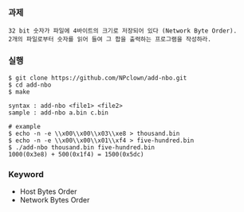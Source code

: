 ### 과제
```
32 bit 숫자가 파일에 4바이트의 크기로 저장되어 있다 (Network Byte Order).
2개의 파일로부터 숫자를 읽어 들여 그 합을 출력하는 프로그램을 작성하라.
```

### 실행
```
$ git clone https://github.com/NPclown/add-nbo.git
$ cd add-nbo
$ make
```
```
syntax : add-nbo <file1> <file2>
sample : add-nbo a.bin c.bin

# example
$ echo -n -e \\x00\\x00\\x03\\xe8 > thousand.bin
$ echo -n -e \\x00\\x00\\x01\\xf4 > five-hundred.bin
$ ./add-nbo thousand.bin five-hundred.bin
1000(0x3e8) + 500(0x1f4) = 1500(0x5dc)
```

### Keyword
- Host Bytes Order
- Network Bytes Order